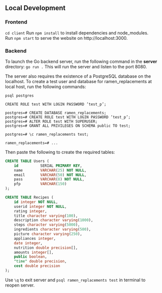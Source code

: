 ## Local Development

### Frontend
`cd client`
Run `npm install` to install dependencies and node_modules.\
Run `npm start` to serve the website on http://localhost:3000.
</br>

### Backend

To launch the Go backend server, run the following command in the **server** directory:
`go run .`
This will run the server and listen to the port 8080.


The server also requires the existence of a PostgreSQL database on the localhost. To create a test user and database for ramen_replacements at local host, run the following commands:
```
psql postgres

CREATE ROLE test WITH LOGIN PASSWORD ’test_p’;

postgres=# CREATE DATABASE ramen_replacements;
postgres=# CREATE ROLE test WITH LOGIN PASSWORD ’test_p’;
postgres=# ALTER ROLE test WITH SUPERUSER;
postgres=# GRANT ALL PRIVILEGES ON SCHEMA public TO test;

postgres=# \c ramen_replacements test;

ramen_replacements=# ...
```

Then paste the following to create the required tables:

```sql
CREATE TABLE Users (
    id          SERIAL PRIMARY KEY,
    name        VARCHAR(25) NOT NULL,
    email       VARCHAR(50) NOT NULL,
    pass        VARCHAR(8) NOT NULL,
    pfp         VARCHAR(150)
);
```

```sql
CREATE TABLE Recipes (
    id integer NOT NULL,
    userid integer NOT NULL,
    rating integer,
    title character varying(100),
    description character varying(1000),
    steps character varying(5000),
    ingredients character varying(500),
    picture character varying(250),
    appliances integer,
    date integer,
    nutrition double precision[],
    amounts integer[],
    public boolean,
    "time" double precision,
    cost double precision
);

```

Use `\q` to exit server and `psql ramen_replacements test` in terminal to reopen server.
